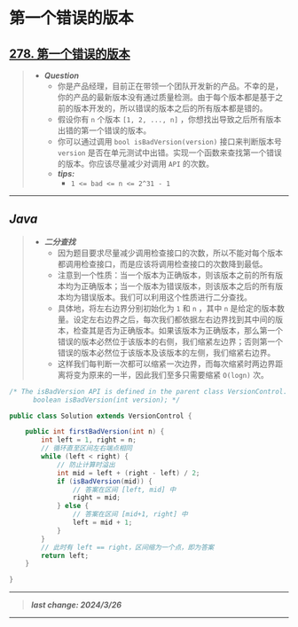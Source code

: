 # 第一个错误的版本

## [278. 第一个错误的版本](https://leetcode.cn/problems/first-bad-version/)

> - ***Question***
>   - 你是产品经理，目前正在带领一个团队开发新的产品。不幸的是，你的产品的最新版本没有通过质量检测。由于每个版本都是基于之前的版本开发的，所以错误的版本之后的所有版本都是错的。
>   - 假设你有 `n` 个版本 `[1, 2, ..., n]` ，你想找出导致之后所有版本出错的第一个错误的版本。
>   - 你可以通过调用 `bool isBadVersion(version)` 接口来判断版本号 `version` 是否在单元测试中出错。实现一个函数来查找第一个错误的版本。你应该尽量减少对调用 `API` 的次数。
>   - ***tips:***
>     - `1 <= bad <= n <= 2^31 - 1`

---

## *Java*

> - ***二分查找***
>   - 因为题目要求尽量减少调用检查接口的次数，所以不能对每个版本都调用检查接口，而是应该将调用检查接口的次数降到最低。
>   - 注意到一个性质：当一个版本为正确版本，则该版本之前的所有版本均为正确版本；当一个版本为错误版本，则该版本之后的所有版本均为错误版本。我们可以利用这个性质进行二分查找。
>   - 具体地，将左右边界分别初始化为 `1` 和 `n` ，其中 `n` 是给定的版本数量。设定左右边界之后，每次我们都依据左右边界找到其中间的版本，检查其是否为正确版本。如果该版本为正确版本，那么第一个错误的版本必然位于该版本的右侧，我们缩紧左边界；否则第一个错误的版本必然位于该版本及该版本的左侧，我们缩紧右边界。
>   - 这样我们每判断一次都可以缩紧一次边界，而每次缩紧时两边界距离将变为原来的一半，因此我们至多只需要缩紧 `O(log⁡n)` 次。

```java
/* The isBadVersion API is defined in the parent class VersionControl.
      boolean isBadVersion(int version); */

public class Solution extends VersionControl {

    public int firstBadVersion(int n) {
        int left = 1, right = n;
        // 循环直至区间左右端点相同
        while (left < right) {
            // 防止计算时溢出
            int mid = left + (right - left) / 2;
            if (isBadVersion(mid)) {
                // 答案在区间 [left, mid] 中
                right = mid;
            } else {
                // 答案在区间 [mid+1, right] 中
                left = mid + 1;
            }
        }
        // 此时有 left == right，区间缩为一个点，即为答案
        return left;
    }

}
```

---

> ***last change: 2024/3/26***

---
